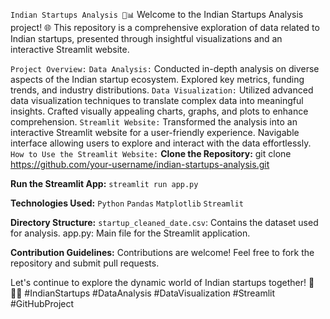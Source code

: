`Indian Startups Analysis 🚀📊`
Welcome to the Indian Startups Analysis project! 🌐 This repository is a comprehensive exploration of data related to Indian startups, presented through insightful visualizations and an interactive Streamlit website.

`Project Overview:`
`Data Analysis:`
Conducted in-depth analysis on diverse aspects of the Indian startup ecosystem.
Explored key metrics, funding trends, and industry distributions.
`Data Visualization:`
Utilized advanced data visualization techniques to translate complex data into meaningful insights.
Crafted visually appealing charts, graphs, and plots to enhance comprehension.
`Streamlit Website:`
Transformed the analysis into an interactive Streamlit website for a user-friendly experience.
Navigable interface allowing users to explore and interact with the data effortlessly.
`How to Use the Streamlit Website:`
**Clone the Repository:**
git clone https://github.com/your-username/indian-startups-analysis.git

**Run the Streamlit App:**
`streamlit run app.py`

**Technologies Used:**
`Python`
`Pandas`
`Matplotlib`
`Streamlit`

**Directory Structure:**
`startup_cleaned_date.csv`: Contains the dataset used for analysis.
app.py: Main file for the Streamlit application.

**Contribution Guidelines:**
Contributions are welcome! Feel free to fork the repository and submit pull requests.

Let's continue to explore the dynamic world of Indian startups together! 🚀🇮🇳 #IndianStartups #DataAnalysis #DataVisualization #Streamlit #GitHubProject
